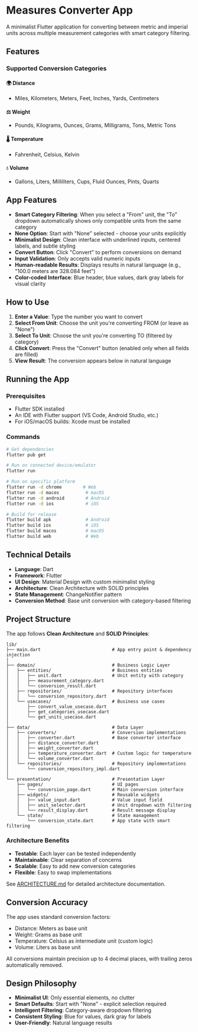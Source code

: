 # Measures Converter App

A minimalist Flutter application for converting between metric and imperial units across multiple measurement categories with smart category filtering.

## Features

### Supported Conversion Categories

#### 🌍 Distance
- Miles, Kilometers, Meters, Feet, Inches, Yards, Centimeters

#### ⚖️ Weight
- Pounds, Kilograms, Ounces, Grams, Milligrams, Tons, Metric Tons

#### 🌡️ Temperature
- Fahrenheit, Celsius, Kelvin

#### 💧 Volume
- Gallons, Liters, Milliliters, Cups, Fluid Ounces, Pints, Quarts

## App Features

- **Smart Category Filtering**: When you select a "From" unit, the "To" dropdown automatically shows only compatible units from the same category
- **None Option**: Start with "None" selected - choose your units explicitly
- **Minimalist Design**: Clean interface with underlined inputs, centered labels, and subtle styling
- **Convert Button**: Click "Convert" to perform conversions on demand
- **Input Validation**: Only accepts valid numeric inputs
- **Human-readable Results**: Displays results in natural language (e.g., "100.0 meters are 328.084 feet")
- **Color-coded Interface**: Blue header, blue values, dark gray labels for visual clarity

## How to Use

1. **Enter a Value**: Type the number you want to convert
2. **Select From Unit**: Choose the unit you're converting FROM (or leave as "None")
3. **Select To Unit**: Choose the unit you're converting TO (filtered by category)
4. **Click Convert**: Press the "Convert" button (enabled only when all fields are filled)
5. **View Result**: The conversion appears below in natural language

## Running the App

### Prerequisites
- Flutter SDK installed
- An IDE with Flutter support (VS Code, Android Studio, etc.)
- For iOS/macOS builds: Xcode must be installed

### Commands

```bash
# Get dependencies
flutter pub get

# Run on connected device/emulator
flutter run

# Run on specific platform
flutter run -d chrome        # Web
flutter run -d macos          # macOS
flutter run -d android        # Android
flutter run -d ios            # iOS

# Build for release
flutter build apk             # Android
flutter build ios             # iOS
flutter build macos           # macOS
flutter build web             # Web
```

## Technical Details

- **Language**: Dart
- **Framework**: Flutter
- **UI Design**: Material Design with custom minimalist styling
- **Architecture**: Clean Architecture with SOLID principles
- **State Management**: ChangeNotifier pattern
- **Conversion Method**: Base unit conversion with category-based filtering

## Project Structure

The app follows **Clean Architecture** and **SOLID Principles**:

```
lib/
├── main.dart                           # App entry point & dependency injection
│
├── domain/                             # Business Logic Layer
│   ├── entities/                       # Business entities
│   │   ├── unit.dart                   # Unit entity with category
│   │   ├── measurement_category.dart
│   │   └── conversion_result.dart
│   ├── repositories/                   # Repository interfaces
│   │   └── conversion_repository.dart
│   └── usecases/                       # Business use cases
│       ├── convert_value_usecase.dart
│       ├── get_categories_usecase.dart
│       └── get_units_usecase.dart
│
├── data/                               # Data Layer
│   ├── converters/                     # Conversion implementations
│   │   ├── converter.dart              # Base converter interface
│   │   ├── distance_converter.dart
│   │   ├── weight_converter.dart
│   │   ├── temperature_converter.dart  # Custom logic for temperature
│   │   └── volume_converter.dart
│   └── repositories/                   # Repository implementations
│       └── conversion_repository_impl.dart
│
└── presentation/                       # Presentation Layer
    ├── pages/                          # UI pages
    │   └── conversion_page.dart        # Main conversion interface
    ├── widgets/                        # Reusable widgets
    │   ├── value_input.dart            # Value input field
    │   ├── unit_selector.dart          # Unit dropdown with filtering
    │   └── result_display.dart         # Result message display
    └── state/                          # State management
        └── conversion_state.dart       # App state with smart filtering
```

### Architecture Benefits

- **Testable**: Each layer can be tested independently
- **Maintainable**: Clear separation of concerns
- **Scalable**: Easy to add new conversion categories
- **Flexible**: Easy to swap implementations

See [ARCHITECTURE.md](ARCHITECTURE.md) for detailed architecture documentation.

## Conversion Accuracy

The app uses standard conversion factors:
- Distance: Meters as base unit
- Weight: Grams as base unit
- Temperature: Celsius as intermediate unit (custom logic)
- Volume: Liters as base unit

All conversions maintain precision up to 4 decimal places, with trailing zeros automatically removed.

## Design Philosophy

- **Minimalist UI**: Only essential elements, no clutter
- **Smart Defaults**: Start with "None" - explicit selection required
- **Intelligent Filtering**: Category-aware dropdown filtering
- **Consistent Styling**: Blue for values, dark gray for labels
- **User-Friendly**: Natural language results
